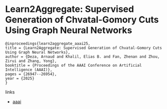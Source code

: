 # Learn2Aggregate: Supervised Generation of Chvatal-Gomory Cuts Using Graph Neural Networks

```
@inproceedings{learn2aggregate_aaai25,
title = {Learn2Aggregate: Supervised Generation of Chvatal-Gomory Cuts Using Graph Neural Networks},
author = {Deza, Arnaud and Khalil, Elias B. and Fan, Zhenan and Zhou, Zirui and Zhang, Yong},
booktitle = {Proceedings of the AAAI Conference on Artificial Intelligence (AAAI)},
pages = {26947--26954},
year = {2025}
}
```

links
- [aaai](https://ojs.aaai.org/index.php/AAAI/article/view/34900)
